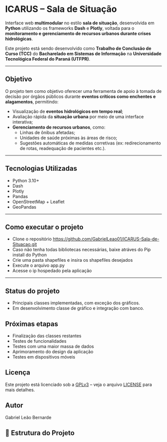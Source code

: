 # ICARUS – Sala de Situação

Interface web **multimodular** no estilo **sala de situação**, desenvolvida em **Python** utilizando os frameworks **Dash** e **Plotly**, voltada para o **monitoramento e gerenciamento de recursos urbanos durante crises hidrológicas**.

Este projeto está sendo desenvolvido como **Trabalho de Conclusão de Curso (TCC)** do **Bacharelado em Sistemas de Informação** na **Universidade Tecnológica Federal do Paraná (UTFPR)**.

---

## Objetivo

O projeto tem como objetivo oferecer uma ferramenta de apoio à tomada de decisão por órgãos públicos durante **eventos críticos como enchentes e alagamentos**, permitindo:

- Visualização de **eventos hidrológicos em tempo real**;
- Avaliação rápida da **situação urbana** por meio de uma interface interativa;
- **Gerenciamento de recursos urbanos**, como:
  - Linhas de ônibus afetadas;
  - Unidades de saúde próximas às áreas de risco;
  - Sugestões automáticas de medidas corretivas (ex: redirecionamento de rotas, readequação de pacientes etc.).

---

## Tecnologias Utilizadas

- Python 3.10+
- Dash
- Plotly
- Pandas
- OpenStreetMap + Leaflet
- GeoPandas 

---
## Como executar o projeto
- Clone o repositório https://github.com/GabrielLeao01/ICARUS-Sala-de-Situacao.git
- Caso não tenha todas bibliotecas necessárias, baixe atráves do Pip install do Python
- Crie uma pasta shapefiles e insira os shapefiles desejados
- Execute o arquivo app.py
- Acesse o ip hospedado pela aplicação

---

## Status do projeto
 - Principais classes implementadas, com exceção dos gráficos.
 - Em desenvolvimento classe de gráfico e integração com banco.

## Próximas etapas
 - Finalização das classes restantes
 - Testes de funcionalidades
 - Testes com uma maior massa de dados
 - Aprimoramento do design da aplicação
 - Testes em dispositivos móveis

## Licença
Este projeto está licenciado sob a [GPLv3](https://www.gnu.org/licenses/gpl-3.0.html) – veja o arquivo [LICENSE](LICENSE) para mais detalhes.

## Autor
Gabriel Leão Bernarde

## 📁 Estrutura do Projeto

